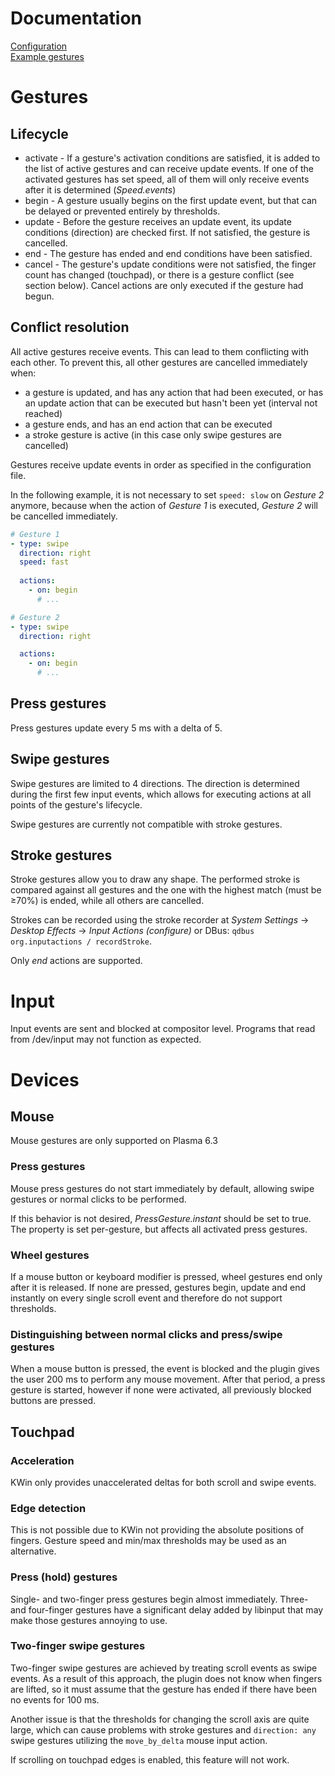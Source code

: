 # Documentation
[Configuration](configuration.md)<br>
[Example gestures](example_gestures.md)

# Gestures
## Lifecycle
- activate - If a gesture's activation conditions are satisfied, it is added to the list of active gestures and can receive update events. If one of the activated gestures has set speed, all of them will only receive events after it is determined (*Speed.events*)
- begin - A gesture usually begins on the first update event, but that can be delayed or prevented entirely by thresholds.
- update - Before the gesture receives an update event, its update conditions (direction) are checked first. If not satisfied, the gesture is cancelled.
- end - The gesture has ended and end conditions have been satisfied.
- cancel - The gesture's update conditions were not satisfied, the finger count has changed (touchpad), or there is a gesture conflict (see section below). Cancel actions are only executed if the gesture had begun.

## Conflict resolution
All active gestures receive events. This can lead to them conflicting with each other. To prevent this, all other gestures are cancelled immediately when:
- a gesture is updated, and has any action that had been executed, or has an update action that can be executed but hasn't been yet (interval not reached)
- a gesture ends, and has an end action that can be executed
- a stroke gesture is active (in this case only swipe gestures are cancelled)

Gestures receive update events in order as specified in the configuration file.

In the following example, it is not necessary to set ``speed: slow`` on *Gesture 2* anymore, because when the action of *Gesture 1* is executed, *Gesture 2* will be cancelled immediately.
```yaml
# Gesture 1
- type: swipe
  direction: right
  speed: fast
  
  actions:
    - on: begin
      # ...

# Gesture 2
- type: swipe
  direction: right

  actions:
    - on: begin
      # ...
```

## Press gestures
Press gestures update every 5 ms with a delta of 5.

## Swipe gestures
Swipe gestures are limited to 4 directions. The direction is determined during the first few input events, which allows for executing actions at all points of the gesture's lifecycle.

Swipe gestures are currently not compatible with stroke gestures.

## Stroke gestures
Stroke gestures allow you to draw any shape. The performed stroke is compared against all gestures and the one with the highest match (must be ≥70%) is ended, while all others are cancelled. 

Strokes can be recorded using the stroke recorder at *System Settings* -> *Desktop Effects* -> *Input Actions (configure)* or DBus: ``qdbus org.inputactions / recordStroke``.

Only *end* actions are supported.

# Input
Input events are sent and blocked at compositor level. Programs that read from /dev/input may not function as expected.  

# Devices
## Mouse
Mouse gestures are only supported on Plasma 6.3

### Press gestures
Mouse press gestures do not start immediately by default, allowing swipe gestures or normal clicks to be performed. 

If this behavior is not desired, *PressGesture.instant* should be set to true. The property is set per-gesture, but affects all activated press gestures.

### Wheel gestures
If a mouse button or keyboard modifier is pressed, wheel gestures end only after it is released. If none are pressed, gestures begin, update and end instantly on every single scroll event and therefore do not support thresholds.

### Distinguishing between normal clicks and press/swipe gestures
When a mouse button is pressed, the event is blocked and the plugin gives the user 200 ms to perform any mouse movement. After that period, a press gesture is started, however if none were activated, all previously blocked buttons are pressed.

## Touchpad
### Acceleration
KWin only provides unaccelerated deltas for both scroll and swipe events.

### Edge detection
This is not possible due to KWin not providing the absolute positions of fingers. Gesture speed and min/max thresholds may be used as an alternative.

### Press (hold) gestures
Single- and two-finger press gestures begin almost immediately. Three- and four-finger gestures have a significant delay added by libinput that may make those gestures annoying to use.

### Two-finger swipe gestures
Two-finger swipe gestures are achieved by treating scroll events as swipe events. As a result of this approach, the plugin does not know when fingers are lifted, so it must assume that the gesture has ended if there have been no events for 100 ms.

Another issue is that the thresholds for changing the scroll axis are quite large, which can cause problems with stroke gestures and ``direction: any`` swipe gestures utilizing the ``move_by_delta`` mouse input action.

If scrolling on touchpad edges is enabled, this feature will not work.